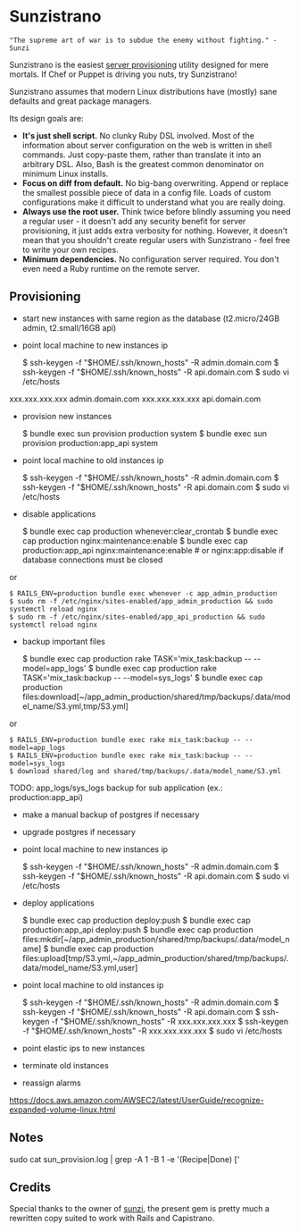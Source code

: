 Sunzistrano
===========

```
"The supreme art of war is to subdue the enemy without fighting." - Sunzi
```

Sunzistrano is the easiest [server provisioning](http://en.wikipedia.org/wiki/Provisioning#Server_provisioning) utility designed for mere mortals. If Chef or Puppet is driving you nuts, try Sunzistrano!

Sunzistrano assumes that modern Linux distributions have (mostly) sane defaults and great package managers.

Its design goals are:

* **It's just shell script.** No clunky Ruby DSL involved. Most of the information about server configuration on the web is written in shell commands. Just copy-paste them, rather than translate it into an arbitrary DSL. Also, Bash is the greatest common denominator on minimum Linux installs.
* **Focus on diff from default.** No big-bang overwriting. Append or replace the smallest possible piece of data in a config file. Loads of custom configurations make it difficult to understand what you are really doing.
* **Always use the root user.** Think twice before blindly assuming you need a regular user - it doesn't add any security benefit for server provisioning, it just adds extra verbosity for nothing. However, it doesn't mean that you shouldn't create regular users with Sunzistrano - feel free to write your own recipes.
* **Minimum dependencies.** No configuration server required. You don't even need a Ruby runtime on the remote server.

Provisioning
------------

* start new instances with same region as the database (t2.micro/24GB admin, t2.small/16GB api)

* point local machine to new instances ip

    $ ssh-keygen -f "$HOME/.ssh/known_hosts" -R admin.domain.com
    $ ssh-keygen -f "$HOME/.ssh/known_hosts" -R api.domain.com
    $ sudo vi /etc/hosts

xxx.xxx.xxx.xxx admin.domain.com
xxx.xxx.xxx.xxx api.domain.com

* provision new instances

    $ bundle exec sun provision production system
    $ bundle exec sun provision production:app_api system

* point local machine to old instances ip

    $ ssh-keygen -f "$HOME/.ssh/known_hosts" -R admin.domain.com
    $ ssh-keygen -f "$HOME/.ssh/known_hosts" -R api.domain.com
    $ sudo vi /etc/hosts

* disable applications

    $ bundle exec cap production whenever:clear_crontab
    $ bundle exec cap production nginx:maintenance:enable
    $ bundle exec cap production:app_api nginx:maintenance:enable # or nginx:app:disable if database connections must be closed

or

    $ RAILS_ENV=production bundle exec whenever -c app_admin_production
    $ sudo rm -f /etc/nginx/sites-enabled/app_admin_production && sudo systemctl reload nginx
    $ sudo rm -f /etc/nginx/sites-enabled/app_api_production && sudo systemctl reload nginx

* backup important files

    $ bundle exec cap production rake TASK='mix_task:backup -- --model=app_logs'
    $ bundle exec cap production rake TASK='mix_task:backup -- --model=sys_logs'
    $ bundle exec cap production files:download[~/app_admin_production/shared/tmp/backups/.data/model_name/S3.yml,tmp/S3.yml]

or

    $ RAILS_ENV=production bundle exec rake mix_task:backup -- --model=app_logs
    $ RAILS_ENV=production bundle exec rake mix_task:backup -- --model=sys_logs
    $ download shared/log and shared/tmp/backups/.data/model_name/S3.yml

TODO: app_logs/sys_logs backup for sub application (ex.: production:app_api)
* make a manual backup of postgres if necessary
* upgrade postgres if necessary

* point local machine to new instances ip

    $ ssh-keygen -f "$HOME/.ssh/known_hosts" -R admin.domain.com
    $ ssh-keygen -f "$HOME/.ssh/known_hosts" -R api.domain.com
    $ sudo vi /etc/hosts

* deploy applications

    $ bundle exec cap production deploy:push
    $ bundle exec cap production:app_api deploy:push
    $ bundle exec cap production files:mkdir[~/app_admin_production/shared/tmp/backups/.data/model_name]
    $ bundle exec cap production files:upload[tmp/S3.yml,~/app_admin_production/shared/tmp/backups/.data/model_name/S3.yml,user]

* point local machine to old instances ip

    $ ssh-keygen -f "$HOME/.ssh/known_hosts" -R admin.domain.com
    $ ssh-keygen -f "$HOME/.ssh/known_hosts" -R api.domain.com
    $ ssh-keygen -f "$HOME/.ssh/known_hosts" -R xxx.xxx.xxx.xxx
    $ ssh-keygen -f "$HOME/.ssh/known_hosts" -R xxx.xxx.xxx.xxx
    $ sudo vi /etc/hosts

* point elastic ips to new instances
* terminate old instances
* reassign alarms

https://docs.aws.amazon.com/AWSEC2/latest/UserGuide/recognize-expanded-volume-linux.html

Notes
-----
sudo cat sun_provision.log | grep -A 1 -B 1 -e '\(Recipe\|Done\) \['

Credits
-------

Special thanks to the owner of [sunzi](https://github.com/kenn/sunzi), the present gem is pretty much a rewritten copy suited to work with Rails and Capistrano.
